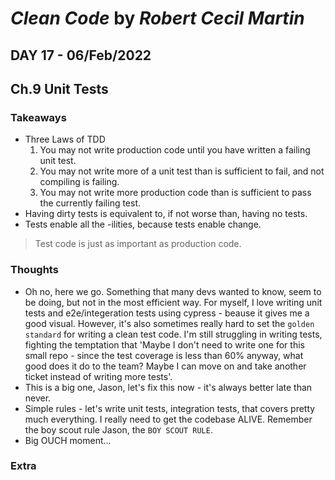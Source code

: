 # *Clean Code* by *Robert Cecil Martin*

## DAY 17 - 06/Feb/2022
## Ch.9 Unit Tests

### Takeaways
- Three Laws of TDD
  1. You may not write production code until you have written a failing unit test.
  2. You may not write more of a unit test than is sufficient to fail, and not compiling is failing.
  3. You may not write more production code than is sufficient to pass the currently failing test.
- Having dirty tests is equivalent to, if not worse than, having no tests.
- Tests enable all the -ilities, because tests enable change.
> Test code is just as important as production code.

### Thoughts
- Oh no, here we go. Something that many devs wanted to know, seem to be doing, but not in the most efficient way. For myself, I love writing unit tests and e2e/integeration tests using cypress - beause it gives me a good visual. However, it's also sometimes really hard to set the `golden standard` for writing a clean test code. I'm still struggling in writing tests, fighting the temptation that 'Maybe I don't need to write one for this small repo - since the test coverage is less than 60% anyway, what good does it do to the team? Maybe I can move on and take another ticket instead of writing more tests'.
- This is a big one, Jason, let's fix this now - it's always better late than never. 
- Simple rules - let's write unit tests, integration tests, that covers pretty much everything. I really need to get the codebase ALIVE. Remember the boy scout rule Jason, the `BOY SCOUT RULE`.
- Big OUCH moment...

### Extra
